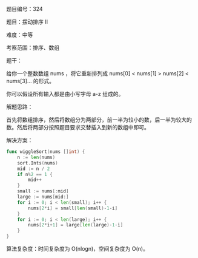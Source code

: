 题目编号：324

题目：摆动排序 II

难度：中等

考察范围：排序、数组

题干：

给你一个整数数组 nums ，将它重新排列成 nums[0] < nums[1] > nums[2] < nums[3]... 的形式。

你可以假设所有输入都是由小写字母 a-z 组成的。

解题思路：

首先将数组排序，然后将数组分为两部分，前一半为较小的数，后一半为较大的数。然后将两部分按照题目要求交替插入到新的数组中即可。

解决方案：

```go
func wiggleSort(nums []int) {
    n := len(nums)
    sort.Ints(nums)
    mid := n / 2
    if n%2 == 1 {
        mid++
    }
    small := nums[:mid]
    large := nums[mid:]
    for i := 0; i < len(small); i++ {
        nums[2*i] = small[len(small)-1-i]
    }
    for i := 0; i < len(large); i++ {
        nums[2*i+1] = large[len(large)-1-i]
    }
}
```

算法复杂度：时间复杂度为 O(nlogn)，空间复杂度为 O(n)。